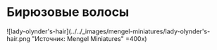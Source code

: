 # Бирюзовые волосы

![lady-olynder's-hair](../../_images/mengel-miniatures/lady-olynder's-hair.png "Источник: Mengel Miniatures" =400x)
